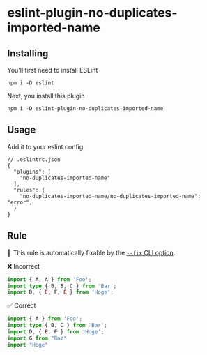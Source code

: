 # eslint-plugin-no-duplicates-imported-name

## Installing
You'll first need to install ESLint

```
npm i -D eslint
```

Next, you install this plugin

```
npm i -D eslint-plugin-no-duplicates-imported-name
```

## Usage

Add it to your eslint config

```
// .eslintrc.json
{
  "plugins": [
    "no-duplicates-imported-name"
  ],
  "rules": {
    "no-duplicates-imported-name/no-duplicates-imported-name": "error",
  }
}
```

## Rule

🔧 This rule is automatically fixable by the [`--fix` CLI option](https://eslint.org/docs/latest/user-guide/command-line-interface#--fix).

❌ Incorrect
```ts
import { A, A } from 'Foo';
import type { B, B, C } from 'Bar';
import D, { E, F, E } from 'Hoge';
```

✅ Correct
```ts
import { A } from 'Foo';
import type { B, C } from 'Bar';
import D, { E, F } from 'Hoge';
import G from "Baz"
import "Hoge"
```
